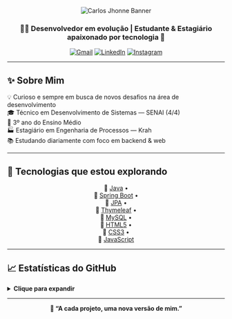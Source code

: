 <div align="center">

![Carlos Jhonne Banner](https://capsule-render.vercel.app/api?type=waving&color=2C5364&height=150&section=header&text=Carlos%20Jhonne&fontSize=40&fontAlign=center&fontColor=FFFFFF&animation=fadeIn)

### 👨‍💻 Desenvolvedor em evolução | Estudante & Estagiário apaixonado por tecnologia 🚀  
[![Gmail](https://img.shields.io/badge/Email-carlosjhonne7@gmail.com-D14836?style=for-the-badge&logo=gmail&logoColor=white)](mailto:carlosjhonne7@gmail.com)
[![LinkedIn](https://img.shields.io/badge/LinkedIn-CarlosJhonne-0077B5?style=for-the-badge&logo=linkedin&logoColor=white)](https://www.linkedin.com/in/carlos-jhonne/)
[![Instagram](https://img.shields.io/badge/@carlos_jhonness-E4405F?style=for-the-badge&logo=instagram&logoColor=white)](https://www.instagram.com/carlos_jhonness/)

</div>

---

## ✨ Sobre Mim

💡 Curioso e sempre em busca de novos desafios na área de desenvolvimento  
🎓 Técnico em Desenvolvimento de Sistemas — SENAI (4/4)  
🎒 3º ano do Ensino Médio  
🏭 Estagiário em Engenharia de Processos — Krah  
📚 Estudando diariamente com foco em backend & web

---

## 🚀 Tecnologias que estou explorando

<div align="center">

🔹 [Java](https://www.google.com/search?q=o+que+é+Java) •  
🔹 [Spring Boot](https://www.google.com/search?q=o+que+é+Spring+Boot) •  
🔹 [JPA](https://www.google.com/search?q=o+que+é+JPA+Java) •  
🔹 [Thymeleaf](https://www.google.com/search?q=o+que+é+Thymeleaf) •  
🔹 [MySQL](https://www.google.com/search?q=o+que+é+MySQL) •  
🔹 [HTML5](https://www.google.com/search?q=o+que+é+HTML5) •  
🔹 [CSS3](https://www.google.com/search?q=o+que+é+CSS3) •  
🔹 [JavaScript](https://www.google.com/search?q=o+que+é+JavaScript)

</div>

---

## 📈 Estatísticas do GitHub

<details>
  <summary><strong>Clique para expandir</strong></summary>

<div align="center">
  <img height="150em" src="https://github-readme-stats.vercel.app/api?username=JhonneSB&show_icons=true&theme=radical&hide_title=true&border_radius=15" />
  <img height="150em" src="https://github-readme-stats.vercel.app/api/top-langs/?username=JhonneSB&layout=compact&langs_count=6&theme=radical&border_radius=15" />
</div>

</details>

---

<p align="center"><strong>🧠 “A cada projeto, uma nova versão de mim.”</strong></p>
